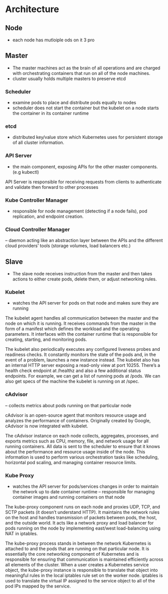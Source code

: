 # Architecture

## Node

- each node has mutloiple ods on it
  3 pro

## Master

- The master machines act as the brain of all operations and are charged with orchestrating containers that run on all of the node machines.
- cluster usually holds multiple masters to preserve etcd

### Scheduler

- examine pods to place and distribute pods equally to nodes
- scheduler does not start the container but the kubelet on a node starts the container in its container runtime

### etcd

- distributed key/value store which Kubernetes uses for persistent storage of all cluster information.

### API Server

- the main component, exposing APIs for the other master components. (e.g kubectl)

API Server is responsible for receiving requests from clients to authenticate and validate then forward to other processes

### Kube Controller Manager

- responsible for node management (detecting if a node fails), pod replication, and endpoint creation.

### Cloud Controller Manager

– daemon acting like an abstraction layer between the APIs and the different cloud providers’ tools (storage volumes, load balancers etc.)

## Slave

- The slave node receives instruction from the master and then takes actions to either create pods, delete them, or adjust networking rules.

### Kubelet

- watches the API server for pods on that node and makes sure they are running

The kubelet agent handles all communication between the master and the node on which it is running. It receives commands from the master in the form of a manifest which defines the workload and the operating parameters. It interfaces with the container runtime that is responsible for creating, starting, and monitoring pods.

The kubelet also periodically executes any configured liveness probes and readiness checks. It constantly monitors the state of the pods and, in the event of a problem, launches a new instance instead. The kubelet also has an internal HTTP server exposing a read-only view at port 10255. There’s a health check endpoint at /healthz and also a few additional status endpoints. For example, we can get a list of running pods at /pods. We can also get specs of the machine the kubelet is running on at /spec.

### cAdvisor

– collects metrics about pods running on that particular node

cAdvisor is an open-source agent that monitors resource usage and analyzes the performance of containers. Originally created by Google, cAdvisor is now integrated with kubelet.

The cAdvisor instance on each node collects, aggregates, processes, and exports metrics such as CPU, memory, file, and network usage for all running containers. All data is sent to the scheduler to ensure that it knows about the performance and resource usage inside of the node. This information is used to perform various orchestration tasks like scheduling, horizontal pod scaling, and managing container resource limits.

### Kube Proxy

- watches the API server for pods/services changes in order to maintain the network up to date container runtime – responsible for managing container images and running containers on that node

The kube-proxy component runs on each node and proxies UDP, TCP, and SCTP packets (it doesn’t understand HTTP). It maintains the network rules on the host and handles transmission of packets between pods, the host, and the outside world. It acts like a network proxy and load balancer for pods running on the node by implementing east/west load-balancing using NAT in iptables.

The kube-proxy process stands in between the network Kubernetes is attached to and the pods that are running on that particular node. It is essentially the core networking component of Kubernetes and is responsible for ensuring that communication is maintained efficiently across all elements of the cluster. When a user creates a Kubernetes service object, the kube-proxy instance is responsible to translate that object into meaningful rules in the local iptables rule set on the worker node. iptables is used to translate the virtual IP assigned to the service object to all of the pod IPs mapped by the service.
